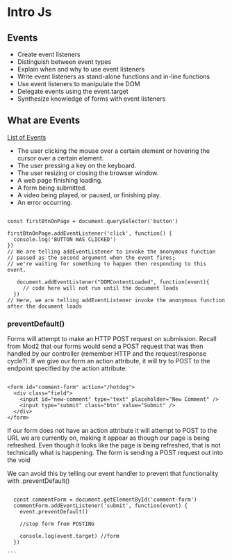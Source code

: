 # Intro Js
## Events
- Create event listeners
- Distinguish between event types
- Explain when and why to use event listeners
- Write event listeners as stand-alone functions and in-line functions
- Use event listeners to manipulate the DOM
- Delegate events using the event.target
- Synthesize knowledge of forms with event listeners

## What are Events
[List of Events](https://developer.mozilla.org/en-US/docs/Web/Events)
- The user clicking the mouse over a certain element or hovering the cursor over a certain element.
- The user pressing a key on the keyboard.
- The user resizing or closing the browser window.
- A web page finishing loading.
- A form being submitted.
- A video being played, or paused, or finishing play.
- An error occurring.


```

const firstBtnOnPage = document.querySelector('button')

firstBtnOnPage.addEventListener('click', function() {
  console.log('BUTTON WAS CLICKED')
})
// We are telling addEventListener to invoke the anonymous function 
// passed as the second argument when the event fires; 
// we're waiting for something to happen then responding to this event.

   document.addEventListener("DOMContentLoaded", function(event){
     // code here will not run until the document loads
  })
// Here, we are telling addEventListener invoke the anonymous function after the document loads

```

### preventDefault()

Forms will attempt to make an HTTP POST request on submission. Recall from Mod2 that our forms would send a POST request that was then handled by our controller (remember HTTP and the request/response cycle?). If we give our form an action attribute, it will try to POST to the endpoint specified by the action attribute:

```

<form id="comment-form" action="/hotdog">
  <div class="field">
    <input id="new-comment" type="text" placeholder="New Comment" />
    <input type="submit" class="btn" value="Submit" />
  </div>
</form>
```

If our form does not have an action attribute it will attempt to POST to the URL we are currently on, making it appear as though our page is being refreshed. Even though it looks like the page is being refreshed, that is not technically what is happening. The form is sending a POST request out into the void

We can avoid this by telling our event handler to prevent that functionality with .preventDefault() 
````

  const commentForm = document.getElementById('comment-form')
  commentForm.addEventListener('submit', function(event) {
    event.preventDefault() 
    
    //stop form from POSTING
    
    console.log(event.target) //form
  })

```
